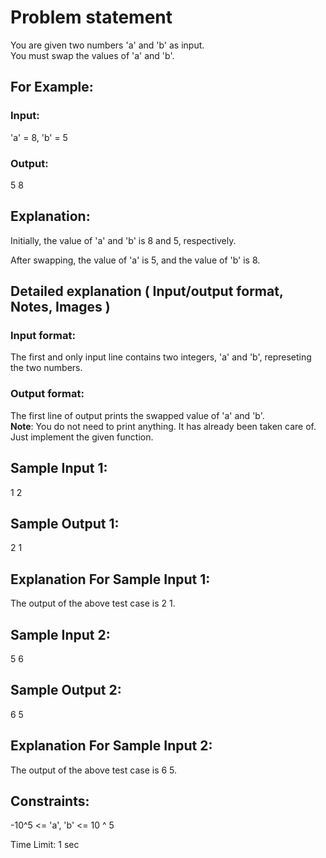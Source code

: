 # Problem statement
You are given two numbers 'a' and 'b' as input.  
You must swap the values of 'a' and 'b'.

## For Example:
### Input: 
'a' = 8, 'b' = 5

### Output:
5 8

## Explanation:
Initially, the value of 'a' and 'b' is 8 and 5, respectively.  

After swapping, the value of 'a' is 5, and the value of 'b' is 8.

## Detailed explanation ( Input/output format, Notes, Images )
### Input format:
The first and only input line contains two integers, 'a' and 'b', represeting the two numbers.  
### Output format:
The first line of output prints the swapped value of 'a' and 'b'.  
**Note**: You do not need to print anything. It has already been taken care of. Just implement the given function.

## Sample Input 1:
1 2   
## Sample Output 1:
2 1

## Explanation For Sample Input 1:
The output of the above test case is 2 1.
## Sample Input 2:
5 6
## Sample Output 2:
6 5
## Explanation For Sample Input 2:
The output of the above test case is  6 5.
## Constraints:
-10^5 <= 'a', 'b' <= 10 ^ 5  

Time Limit: 1 sec
